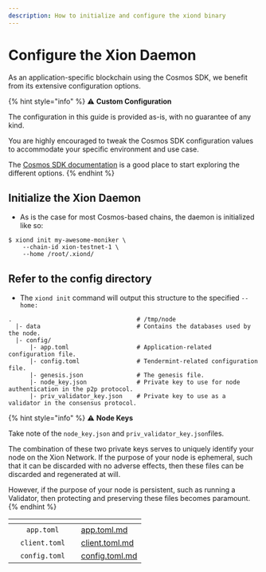 ```yaml
---
description: How to initialize and configure the xiond binary
---
```


# Configure the Xion Daemon

As an application-specific blockchain using the Cosmos SDK, we benefit from its extensive configuration options.

{% hint style="info" %}
:warning: **Custom Configuration**

The configuration in this guide is provided as-is, with no guarantee of any kind.

You are highly encouraged to tweak the Cosmos SDK configuration values to accommodate your specific environment and use case.

The [Cosmos SDK documentation](https://docs.cosmos.network/v0.47) is a good place to start exploring the different options.
{% endhint %}

## Initialize the Xion Daemon

- As is the case for most Cosmos-based chains, the daemon is initialized like so:

```
$ xiond init my-awesome-moniker \
    --chain-id xion-testnet-1 \
    --home /root/.xiond/
```

## Refer to the config directory

- The `xiond init` command will output this structure to the specified `--home:`

```
.                                   # /tmp/node
  |- data                           # Contains the databases used by the node.
  |- config/
      |- app.toml                   # Application-related configuration file.
      |- config.toml                # Tendermint-related configuration file.
      |- genesis.json               # The genesis file.
      |- node_key.json              # Private key to use for node authentication in the p2p protocol.
      |- priv_validator_key.json    # Private key to use as a validator in the consensus protocol.
```

{% hint style="info" %}
:warning: **Node Keys**

Take note of the `node_key.json` and `priv_validator_key.json`files.

The combination of these two private keys serves to uniquely identify your node on the Xion Network. If the purpose of your node is ephemeral, such that it can be discarded with no adverse effects, then these files can be discarded and regenerated at will.

However, if the purpose of your node is persistent, such as running a Validator, then protecting and preserving these files becomes paramount.
{% endhint %}

<table data-view="cards"><thead><tr><th></th><th align="center"></th><th></th><th data-hidden data-card-target data-type="content-ref"></th></tr></thead><tbody><tr><td></td><td align="center"><code>app.toml</code></td><td></td><td><a href="app.toml.md">app.toml.md</a></td></tr><tr><td></td><td align="center"><code>client.toml</code></td><td></td><td><a href="client.toml.md">client.toml.md</a></td></tr><tr><td></td><td align="center"><code>config.toml</code></td><td></td><td><a href="config.toml.md">config.toml.md</a></td></tr></tbody></table>

